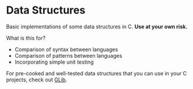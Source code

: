 # Data Structures

Basic implementations of some data structures in C. **Use at your own risk.**

What is this for?
* Comparison of syntax between languages
* Comparison of patterns between languages
* Incorporating simple unit testing

For pre-cooked and well-tested data structures that you can use in your C projects, check out [GLib](https://gitlab.gnome.org/GNOME/glib).